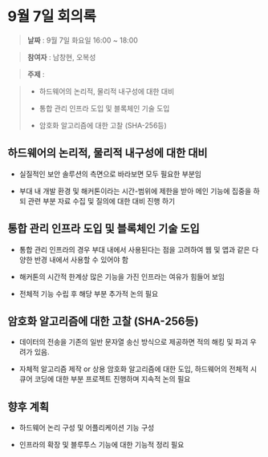 # 9월 7일 회의록

> **날짜** : 9월 7일 화요일 16:00 ~ 18:00

> **참여자** : 남창현, 오복성

> **주제** :

> - 하드웨어의 논리적, 물리적 내구성에 대한 대비
>
> - 통합 관리 인프라 도입 및 블록체인 기술 도입
>
> - 암호화 알고리즘에 대한 고찰 (SHA-256등)

## 하드웨어의 논리적, 물리적 내구성에 대한 대비

- 실질적인 보안 솔루션의 측면으로 바라보면 모두 필요한 부분임

- 부대 내 개발 환경 및 해커톤이라는 시간-범위에 제한을 받아 메인 기능에 집중을 하되 관련 부분 자료 수집 및 질의에 대한 대비 진행 하기

## 통합 관리 인프라 도입 및 블록체인 기술 도입

- 통합 관리 인프라의 경우 부대 내에서 사용된다는 점을 고려하여 웹 및 앱과 같은 다양한 반경 내에서 사용할 수 있어야 함

- 해커톤의 시간적 한계상 많은 기능을 가진 인프라는 여유가 힘들어 보임

- 전체적 기능 수립 후 해당 부분 추가적 논의 필요

## 암호화 알고리즘에 대한 고찰 (SHA-256등)

- 데이터의 전송을 기존의 일반 문자열 송신 방식으로 제공하면 적의 해킹 및 파괴 우려가 있음.

- 자체적 알고리즘 제작 or 상용 암호화 알고리즘에 대한 도입, 하드웨어의 전체적 시큐어 코딩에 대한 부분 프로젝트 진행하며 지속적 논의 필요

## 향후 계획

- 하드웨어 논리 구성 및 어플리케이션 기능 구성

- 인프라의 확장 및 블루투스 기능에 대한 기능적 정리 필요

